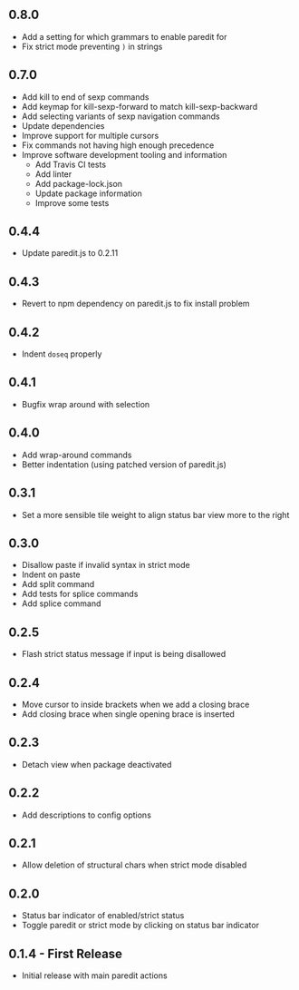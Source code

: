 ## 0.8.0
* Add a setting for which grammars to enable paredit for
* Fix strict mode preventing `)` in strings

## 0.7.0
* Add kill to end of sexp commands
* Add keymap for kill-sexp-forward to match kill-sexp-backward
* Add selecting variants of sexp navigation commands
* Update dependencies
* Improve support for multiple cursors
* Fix commands not having high enough precedence
* Improve software development tooling and information
  * Add Travis CI tests
  * Add linter
  * Add package-lock.json
  * Update package information
  * Improve some tests


## 0.4.4
* Update paredit.js to 0.2.11

## 0.4.3
* Revert to npm dependency on paredit.js to fix install problem

## 0.4.2
* Indent `doseq` properly

## 0.4.1
* Bugfix wrap around with selection

## 0.4.0
* Add wrap-around commands
* Better indentation (using patched version of paredit.js)


## 0.3.1
* Set a more sensible tile weight to align status bar view more to the right

## 0.3.0
* Disallow paste if invalid syntax in strict mode
* Indent on paste
* Add split command
* Add tests for splice commands
* Add splice command


## 0.2.5
* Flash strict status message if input is being disallowed

## 0.2.4
* Move cursor to inside brackets when we add a closing brace
* Add closing brace when single opening brace is inserted

## 0.2.3
* Detach view when package deactivated

## 0.2.2
* Add descriptions to config options

## 0.2.1
* Allow deletion of structural chars when strict mode disabled

## 0.2.0
* Status bar indicator of enabled/strict status
* Toggle paredit or strict mode by clicking on status bar indicator


## 0.1.4 - First Release
* Initial release with main paredit actions
